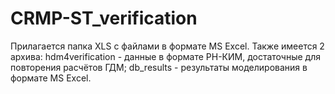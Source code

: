 # CRMP-ST_verification

Прилагается папка XLS с файлами в формате MS Excel.
Также имеется 2 архива:
hdm4verification - данные в формате РН-КИМ, достаточные для повторения расчётов ГДМ;
db_results - результаты моделирования в формате MS Excel.
